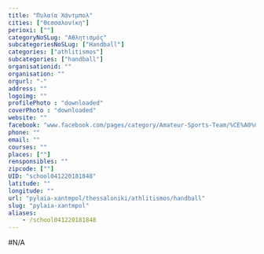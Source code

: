 ```yaml
---
title: "Πυλαία Χάντμπολ"
cities: ["Θεσσαλονίκη"]
perioxi: [""]
categoryNoSLug: "Αθλητισμός"
subcategoriesNoSLug: ["Handball"]
categories: ["athlitismos"]
subcategories: ["handball"]
organisationid: ""
organisation: ""
orgurl: "-"
address: ""
logoimg: ""
profilePhoto : "downloaded"
coverPhoto : "downloaded"
website: ""
facebook: "www.facebook.com/pages/category/Amateur-Sports-Team/%CE%A0%CF%85%CE%BB%CE%B1%CE%AF%CE%B1-%CE%A7%CE%AC%CE%BD%CF%84%CE%BC%CF%80%CE%BF%CE%BB-665664333514890/"
phone: ""
email: ""
courses: ""
places: [""]
rensponsibles: ""
zipcode: [""]
UID: "school041220181848"
latitude: ""
longitude: ""
url: "pylaia-xantmpol/thessaloniki/athlitismos/handball"
slug: "pylaia-xantmpol"
aliases:
    - /school041220181848
---
```





#N/A